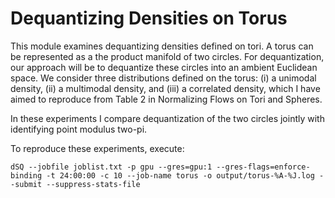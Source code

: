 # Dequantizing Densities on Torus

This module examines dequantizing densities defined on tori. A torus can be represented as a the product manifold of two circles. For dequantization, our approach will be to dequantize these circles into an ambient Euclidean space. We consider three distributions defined on the torus: (i) a unimodal density, (ii) a multimodal density, and (iii) a correlated density, which I have aimed to reproduce from Table 2 in Normalizing Flows on Tori and Spheres.

In these experiments I compare dequantization of the two circles jointly with identifying point modulus two-pi.

To reproduce these experiments, execute:
```
dSQ --jobfile joblist.txt -p gpu --gres=gpu:1 --gres-flags=enforce-binding -t 24:00:00 -c 10 --job-name torus -o output/torus-%A-%J.log --submit --suppress-stats-file
```
